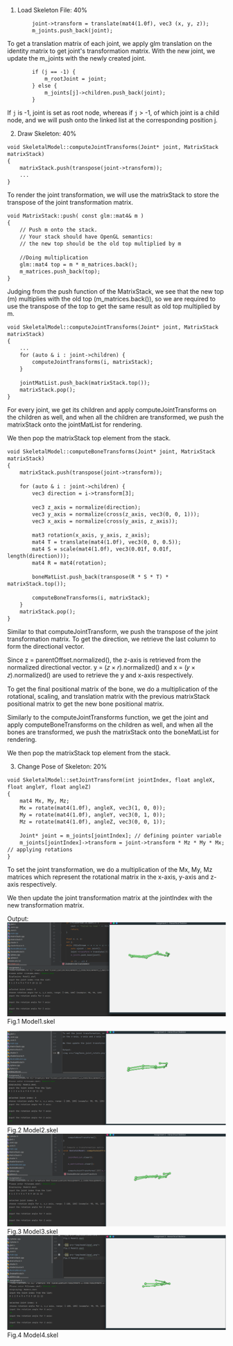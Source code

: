 1. Load Skeleton File: 40%
```
        joint->transform = translate(mat4(1.0f), vec3 (x, y, z));
        m_joints.push_back(joint);
```
To get a translation matrix of each joint, we apply glm translation on the identity matrix to get joint's transformation
matrix. With the new joint, we update the m_joints with the newly created joint.

```
        if (j == -1) {
            m_rootJoint = joint;
        } else {
            m_joints[j]->children.push_back(joint);
        }
```
If ```j``` is -1, joint is set as root node, whereas if ```j``` > -1, of which joint is a child node, and we will push onto
the linked list at the corresponding position j.


2. Draw Skeleton: 40%
```
void SkeletalModel::computeJointTransforms(Joint* joint, MatrixStack matrixStack)
{
    matrixStack.push(transpose(joint->transform));
    ...
}
```
To render the joint transformation, we will use the matrixStack to store the transpose of the joint transformation matrix.

```
void MatrixStack::push( const glm::mat4& m )
{
	// Push m onto the stack.
	// Your stack should have OpenGL semantics:
	// the new top should be the old top multiplied by m
    
    //Doing multiplication
    glm::mat4 top = m * m_matrices.back();
    m_matrices.push_back(top);
}
```
Judging from the push function of the MatrixStack, we see that the new top (m) multiplies with the old top (m_matrices.back()),
so we are required to use the transpose of the top to get the same result as old top multiplied by m.

```
void SkeletalModel::computeJointTransforms(Joint* joint, MatrixStack matrixStack)
{
    ...
    for (auto & i : joint->children) {
        computeJointTransforms(i, matrixStack);
    }

    jointMatList.push_back(matrixStack.top());
    matrixStack.pop();
}
```
For every joint, we get its children and apply computeJointTransforms on the children as well, and when all the children
are transformed, we push the matrixStack onto the jointMatList for rendering.

We then pop the matrixStack top element from the stack.

```
void SkeletalModel::computeBoneTransforms(Joint* joint, MatrixStack matrixStack)
{
    matrixStack.push(transpose(joint->transform));

    for (auto & i : joint->children) {
        vec3 direction = i->transform[3];

        vec3 z_axis = normalize(direction);
        vec3 y_axis = normalize(cross(z_axis, vec3(0, 0, 1)));
        vec3 x_axis = normalize(cross(y_axis, z_axis));

        mat3 rotation(x_axis, y_axis, z_axis);
        mat4 T = translate(mat4(1.0f), vec3(0, 0, 0.5));
        mat4 S = scale(mat4(1.0f), vec3(0.01f, 0.01f, length(direction)));
        mat4 R = mat4(rotation);

        boneMatList.push_back(transpose(R * S * T) * matrixStack.top());

        computeBoneTransforms(i, matrixStack);
    }
    matrixStack.pop();
}
```
Similar to that computeJointTransform, we push the transpose of the joint transformation matrix. To get the direction, we
retrieve the last column to form the directional vector.

Since z = parentOffset.normalized(), the z-axis is retrieved from the normalized directional vector.
y = (𝑧 × 𝑟).normalized() and x = (𝑦 × 𝑧).normalized() are used to retrieve the y and x-axis respectively.

To get the final positional matrix of the bone, we do a multiplication of the rotational, scaling, and translation matrix
with the previous matrixStack positional matrix to get the new bone positional matrix.

Similarly to the computeJointTransforms function, we get the joint and apply computeBoneTransforms on the children as well,
and when all the bones are transformed, we push the matrixStack onto the boneMatList for rendering.

We then pop the matrixStack top element from the stack.


3. Change Pose of Skeleton: 20%
```
void SkeletalModel::setJointTransform(int jointIndex, float angleX, float angleY, float angleZ)
{
    mat4 Mx, My, Mz;
    Mx = rotate(mat4(1.0f), angleX, vec3(1, 0, 0));
    My = rotate(mat4(1.0f), angleY, vec3(0, 1, 0));
    Mz = rotate(mat4(1.0f), angleZ, vec3(0, 0, 1));

    Joint* joint = m_joints[jointIndex]; // defining pointer variable
    m_joints[jointIndex]->transform = joint->transform * Mz * My * Mx; // applying rotations
}
```
To set the joint transformation, we do a multiplication of the Mx, My, Mz matrices which represent the rotational matrix
in the x-axis, y-axis and z-axis respectively.

We then update the joint transformation matrix at the jointIndex with the new transformation matrix.

Output:
<img src="img/model1skel.png">
Fig.1 Model1.skel

<img src="img/model2skel.png">
Fig.2 Model2.skel

<img src="img/model3skel.png">
Fig.3 Model3.skel

<img src="img/model4skel.png">
Fig.4 Model4.skel